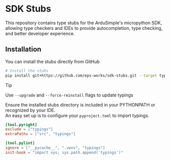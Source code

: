 # SDK Stubs

This repository contains type stubs for the ArduSimple's micropython SDK, allowing type checkers and IDEs to provide autocompletion, type checking, and better developer experience.

## Installation

You can install the stubs directly from GitHub

```bash
# Install the stubs
pip install git+https://github.com/eps-works/sdk-stubs.git --target typings
```

> [!Tip]
> Use `--upgrade` and `--force-reinstall` flags to update typings

Ensure the installed stubs directory is included in your PYTHONPATH or recognized by your IDE.  
An easy set up is to configure your `pyproject.toml` to import typings.

```toml
[tool.pyright]
exclude = ["typings"]
extraPaths = ["src", "typings"]

[tool.pylint]
ignore = ["__pycache__", ".venv", "typings"]
init-hook = "import sys; sys.path.append('typings')"
```

